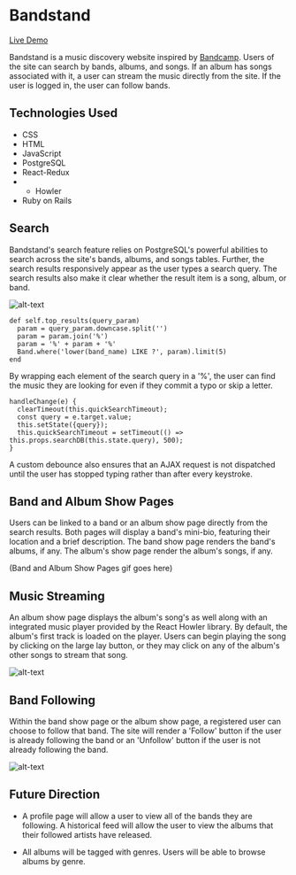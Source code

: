 # Bandstand

[Live Demo](http://bandstandfullstack.herokuapp.com/#/)

Bandstand is a music discovery website inspired by [Bandcamp](https://bandcamp.com). Users of the site can search by bands, albums, and songs. If an album has songs associated with it, a user can
stream the music directly from the site. If the user is logged in, the
user can follow bands.

## Technologies Used
* CSS
* HTML
* JavaScript
* PostgreSQL
* React-Redux
* * Howler
* Ruby on Rails

## Search
Bandstand's search feature relies on PostgreSQL's powerful abilities to
search across the site's bands, albums, and songs tables. Further, the
search results responsively appear as the user types a search query. The
search results also make it clear whether the result item is a song,
album, or band.

![alt-text](https://s3-us-west-1.amazonaws.com/bandstandapp-dev/README+Files/Search.gif)

```
def self.top_results(query_param)
  param = query_param.downcase.split('')
  param = param.join('%')
  param = '%' + param + '%'
  Band.where('lower(band_name) LIKE ?', param).limit(5)
end
```
By wrapping each element of the search query in a '%', the user can find
the music they are looking for even if they commit a typo or skip a letter.

```
handleChange(e) {
  clearTimeout(this.quickSearchTimeout);
  const query = e.target.value;
  this.setState({query});
  this.quickSearchTimeout = setTimeout(() => this.props.searchDB(this.state.query), 500);
}
```
A custom debounce also ensures that an AJAX request is not dispatched
until the user has stopped typing rather than after every keystroke.

## Band and Album Show Pages
Users can be linked to a band or an album show page directly from the
search results. Both pages will display a band's mini-bio, featuring their
location and a brief description. The band show page renders the band's
albums, if any. The album's show page render the album's songs, if any.

(Band and Album Show Pages gif goes here)


## Music Streaming
An album show page displays the album's song's as well along with an
integrated music player provided by the React Howler library. By default,
the album's first track is loaded on the player. Users can begin playing
the song by clicking on the large lay button, or they may click on any
of the album's other songs to stream that song.

![alt-text](https://s3-us-west-1.amazonaws.com/bandstandapp-dev/README+Files/Music+Player.gif)

## Band Following
Within the band show page or the album show page, a registered user can
choose to follow that band. The site will render a 'Follow' button if
the user is already following the band or an 'Unfollow' button if the
user is not already following the band.

![alt-text](https://s3-us-west-1.amazonaws.com/bandstandapp-dev/README+Files/Follow+Unfollow+Toggle.gif)

## Future Direction
* A profile page will allow a user to view all of the bands they are
  following. A historical feed will allow the user to view the albums
  that their followed artists have released.

* All albums will be tagged with genres. Users will be able to browse  
  albums by genre.
